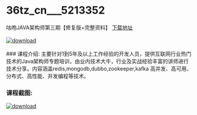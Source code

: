 # 36tz_cn___5213352
咕咆JAVA架构师第三期【修复版+完整资料】
[下载地址](http://www.36tz.cn/article/5213352 "下载地址")
<br/></br>[![download](http://36tz.cn/muke_img/2020_05_2-142-300x169.png "下载地址")](http://www.36tz.cn/article/5213352 "下载地址")
<br/></br>### 课程介绍:
主要针对1到5年及以上工作经验的开发人员，提供互联网行业热门技术的Java架构师专题培训，由业内技术大牛，行业及实战经验丰富的讲师进行技术分享。内容涵盖redis,mongodb,dubbo,zookeeper,kafka 高并发、高可用、分布式、高性能、并发编程等技术。

### 课程截图:
[![download](http://36tz.cn/muke_img/2020_05_2-190.png "下载地址")](http://www.36tz.cn/article/5213352 "下载地址")
